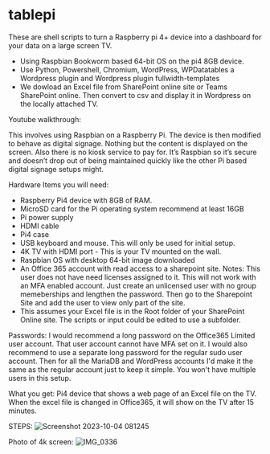 # tablepi
These are shell scripts to turn a Raspberry pi 4+ device into a dashboard for your data on a large screen TV. 
- Using Raspbian Bookworm based 64-bit OS on the pi4 8GB device.
- Use Python, Powershell, Chromium, WordPress, WPDatatables a Wordpress plugin and Wordpress plugin fullwidth-templates
- We dowload an Excel file from SharePoint online site or Teams SharePoint online. Then convert to csv and display it in Wordpress on the locally attached TV. 

Youtube walkthrough: [
](https://youtu.be/YeW6VvDHDKQ)


This involves using Raspbian on a Raspberry Pi. The device is then modified to behave as digital signage. Nothing but the content is displayed on the screen. Also there is no kiosk service to pay for. It’s Raspbian so it’s secure and doesn’t drop out of being maintained quickly like the other Pi based digital signage setups might. 

Hardware Items you will need:
- Raspberry Pi4 device with 8GB of RAM. 
- MicroSD card for the Pi operating system recommend at least 16GB
- Pi power supply
- HDMI cable
- Pi4 case 
- USB keyboard and mouse. This will only be used for initial setup.
- 4K TV with HDMI port - This is your TV mounted on the wall. 
- Raspbian OS with desktop 64-bit image downloaded
- An Office 365 account with read access to a sharepoint site. Notes: This user does not have need licenses assigned to it. This will not work with an MFA enabled account. Just create an unlicensed user with no group memeberships and lengthen the password.  Then go to the Sharepoint Site and add the user to view only part of the site.
- This assumes your Excel file is in the Root folder of your SharePoint Online site. The scripts or input could be edited to use a subfolder. 

Passwords: I would recommend a long password on the Office365 Limited user account. That user account cannot have MFA set on it. I would also recommend to use a separate long password for the regular sudo user account. Then for all the MariaDB and WordPress accounts I'd make it the same as the regular account just to keep it simple. You won't have multiple users in this setup. 

What you get: Pi4 device that shows a web page of an Excel file on the TV. When the excel file is changed in Office365, it will show on the TV after 15 minutes.  

STEPS:
![Screenshot 2023-10-04 081245](https://github.com/ugotapi/tablepi/assets/14945441/340e5350-cdb0-488d-a4d7-961ee9eaa2b1)


Photo of 4k screen:
![IMG_0336](https://github.com/ugotapi/tablepi/assets/14945441/4afd854f-4e01-4f9c-ba29-6a49110b38cd)




